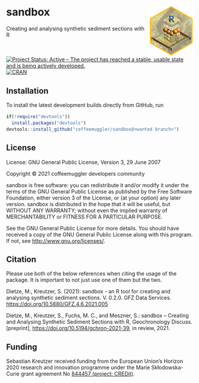 # sandbox <img width=120px src="man/figures/logo_sandbox.png" align="right" />

Creating and analysing synthetic sediment sections with R

[![Project Status: Active – The project has reached a stable, usable
state and is being actively
developed.](https://www.repostatus.org/badges/latest/concept.svg)](https://www.repostatus.org/#concept)
[![CRAN](https://www.r-pkg.org/badges/version/sandbox)](https://cran.r-project.org/package=sandbox)

## Installation

To install the latest development builds directly from GitHub, run

``` r
if(!require("devtools"))
  install.packages("devtools")
devtools::install_github("coffeemuggler/sandbox@<wanted branch>")
```

## License

License:  GNU General Public License, Version 3, 29 June 2007

Copyright © 2021 coffeemuggler developers community

sandbox is free software: you can redistribute it and/or modify it under the terms of the GNU General Public License as published by the Free Software Foundation, either version 3 of the License, or (at your option) any later version. sandbox is distributed in the hope that it will be useful, but WITHOUT ANY WARRANTY; without even the implied warranty of MERCHANTABILITY or FITNESS FOR A PARTICULAR PURPOSE.

See the GNU General Public License for more details. You should have received a copy of the GNU General Public License along with this program. If not, see <http://www.gnu.org/licenses/>. 

## Citation

Please use both of the below references when citing the usage of the package. It is important to not just use one of them but the two.

Dietze, M., Kreutzer, S. (2021): sandbox - an R tool for creating and analysing synthetic sediment sections. V. 0.2.0. GFZ Data Services. https://doi.org/10.5880/GFZ.4.6.2021.005

Dietze, M., Kreutzer, S., Fuchs, M. C., and Meszner, S.: sandbox – Creating and Analysing Synthetic Sediment Sections with R, Geochronology Discuss. [preprint], https://doi.org/10.5194/gchron-2021-39, in review, 2021.

## Funding

Sebastian Kreutzer received funding from the European Union’s Horizon
2020 research and innovation programme under the Marie Skłodowska-Curie
grant agreement No [844457 (project:
CREDit)](https://cordis.europa.eu/project/id/844457).

